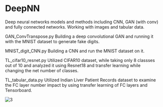
# DeepNN
Deep neural networks models and methods including CNN, GAN (with conv) and fully connected networks. 
Working with images and tabular data.

GAN_ConvTranspose.py
Building a deep convolutional GAN and running it with the MNIST dataset to generate fake digits. 

MNIST_digit_CNN.py
Building a CNN and run the MNIST dataset on it.

TL_cifar10_resnet.py
Utilized CIFAR10 dataset, while taking only 8 classses out of 10 and analyzed it using Resnet18 and transfer learning while changing the net number of classes.

TL_tabular_data.py
Utilized Indian Liver Patient Records dataset to examine the FC layer number impact by using transfer learning of FC layers and Tensorboard. 


![3](https://user-images.githubusercontent.com/73366841/110638129-d6a37680-81b6-11eb-982e-ae2e6c3c170b.jpg)
